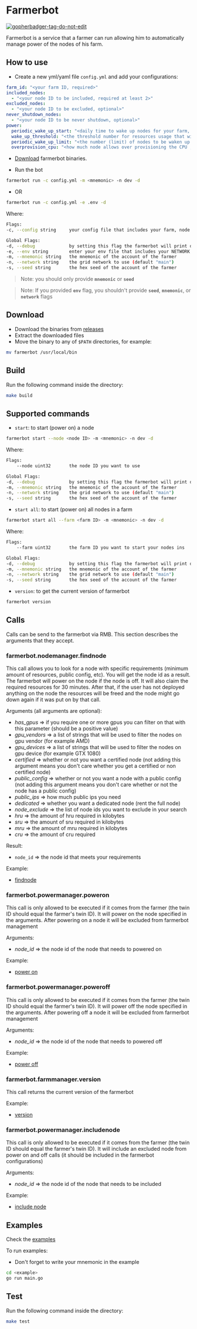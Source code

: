 # Farmerbot

<a href='https://github.com/jpoles1/gopherbadger' target='_blank'>![gopherbadger-tag-do-not-edit](https://img.shields.io/badge/Go%20Coverage-73%25-brightgreen.svg?longCache=true&style=flat)</a>

Farmerbot is a service that a farmer can run allowing him to automatically manage power of the nodes of his farm.

## How to use

- Create a new yml/yaml file `config.yml` and add your configurations:

```yml
farm_id: "<your farm ID, required>"
included_nodes:
  - "<your node ID to be included, required at least 2>"
excluded_nodes:
  - "<your node ID to be excluded, optional>"
never_shutdown_nodes:
  - "<your node ID to be never shutdown, optional>"
power:
  periodic_wake_up_start: "<daily time to wake up nodes for your farm, default is the time your run the command, format is 00:00AM or 00:00PM, optional>"
  wake_up_threshold: "<the threshold number for resources usage that will need another node to be on, default is 80, optional>"
  periodic_wake_up_limit: "<the number (limit) of nodes to be waken up everyday, default is 1, optional>"
  overprovision_cpu: "<how much node allows over provisioning the CPU , default is 1, range: [1;4], optional>"
```

- [Download](#download) farmerbot binaries.

- Run the bot

```bash
farmerbot run -c config.yml -m <mnemonic> -n dev -d
```

- OR

```bash
farmerbot run -c config.yml -e .env -d
```

Where:

```bash
Flags:
-c, --config string     your config file that includes your farm, node and power configs. Available format is yml/yaml

Global Flags:
-d, --debug             by setting this flag the farmerbot will print debug logs too
-e, --env string        enter your env file that includes your NETWORK and MNEMONIC_OR_SEED
-m, --mnemonic string   the mnemonic of the account of the farmer
-n, --network string    the grid network to use (default "main")
-s, --seed string       the hex seed of the account of the farmer
```

> Note: you should only provide **`mnemonic`** or **`seed`**

> Note: If you provided **`env`** flag, you shouldn't provide **`seed`**, **`mnemonic`**, or **`network`** flags

## Download

- Download the binaries from [releases](https://github.com/threefoldtech/tfgrid-sdk-go/releases)
- Extract the downloaded files
- Move the binary to any of `$PATH` directories, for example:

```bash
mv farmerbot /usr/local/bin
```

## Build

Run the following command inside the directory:

```bash
make build
```

## Supported commands

- `start`: to start (power on) a node

```bash
farmerbot start --node <node ID> -m <mnemonic> -n dev -d
```

Where:

```bash
Flags:
    --node uint32       the node ID you want to use

Global Flags:
-d, --debug             by setting this flag the farmerbot will print debug logs too
-m, --mnemonic string   the mnemonic of the account of the farmer
-n, --network string    the grid network to use (default "main")
-s, --seed string       the hex seed of the account of the farmer
```

- `start all`:  to start (power on) all nodes in a farm

```bash
farmerbot start all --farm <farm ID> -m <mnemonic> -n dev -d
```

Where:

```bash
Flags:
    --farm uint32       the farm ID you want to start your nodes ins

Global Flags:
-d, --debug             by setting this flag the farmerbot will print debug logs too
-m, --mnemonic string   the mnemonic of the account of the farmer
-n, --network string    the grid network to use (default "main")
-s, --seed string       the hex seed of the account of the farmer
```

- `version`: to get the current version of farmerbot

```bash
farmerbot version
```

## Calls

Calls can be send to the farmerbot via RMB. This section describes the arguments that they accept.

### farmerbot.nodemanager.findnode

This call allows you to look for a node with specific requirements (minimum amount of resources, public config, etc). You will get the node id as a result. The farmerbot will power on the node if the node is off. It will also claim the required resources for 30 minutes. After that, if the user has not deployed anything on the node the resources will be freed and the node might go down again if it was put on by that call.

Arguments (all arguments are optional):

- _has_gpus_ => if you require one or more gpus you can filter on that with this parameter (should be a positive value)
- _gpu_vendors_ => a list of strings that will be used to filter the nodes on gpu vendor (for example AMD)
- _gpu_devices_ => a list of strings that will be used to filter the nodes on gpu device (for example GTX 1080)
- _certified_ => whether or not you want a certified node (not adding this argument means you don't care whether you get a certified or non certified node)
- _public_config_ => whether or not you want a node with a public config (not adding this argument means you don't care whether or not the node has a public config)
- _public_ips_ => how much public ips you need
- _dedicated_ => whether you want a dedicated node (rent the full node)
- _node_exclude_ => the list of node ids you want to exclude in your search
- _hru_ => the amount of hru required in kilobytes
- _sru_ => the amount of sru required in kilobytes
- _mru_ => the amount of mru required in kilobytes
- _cru_ => the amount of cru required

Result:

- `node_id` => the node id that meets your requirements

Example:

- [findnode](./examples/findnode/main.go)

### farmerbot.powermanager.poweron

This call is only allowed to be executed if it comes from the farmer (the twin ID should equal the farmer's twin ID). It will power on the node specified in the arguments. After powering on a node it will be excluded from farmerbot management

Arguments:

- _node_id_ => the node id of the node that needs to powered on

Example:

- [power on](./examples/poweron/main.go)

### farmerbot.powermanager.poweroff

This call is only allowed to be executed if it comes from the farmer (the twin ID should equal the farmer's twin ID). It will power off the node specified in the arguments. After powering off a node it will be excluded from farmerbot management

Arguments:

- _node_id_ => the node id of the node that needs to powered off

Example:

- [power off](./examples/poweroff/main.go)

### farmerbot.farmmanager.version

This call returns the current version of the farmerbot

Example:

- [version](./examples/version/main.go)

### farmerbot.powermanager.includenode

This call is only allowed to be executed if it comes from the farmer (the twin ID should equal the farmer's twin ID). It will include an excluded node from power on and off calls (it should be included in the farmerbot configurations)

Arguments:

- _node_id_ => the node id of the node that needs to be included

Example:

- [include node](./examples/includenode/main.go)

## Examples

Check the [examples](/examples)

To run examples:

- Don't forget to write your mnemonic in the example

```bash
cd <example>
go run main.go
```

## Test

Run the following command inside the directory:

```bash
make test
```
